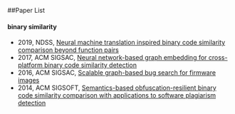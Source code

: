 ##Paper List
#### binary similarity
+ 2019, NDSS, [ Neural machine translation inspired binary code similarity comparison beyond function pairs](https://arxiv.org/abs/1808.04706)
+ 2017, ACM SIGSAC, [ Neural network-based graph embedding for cross-platform binary code similarity detection](https://dl.acm.org/citation.cfm?id=3134018)
+ 2016, ACM SIGSAC, [ Scalable graph-based bug search for firmware images](https://dl.acm.org/citation.cfm?id=2978370)
+ 2014, ACM SIGSOFT, [Semantics-based obfuscation-resilient binary code similarity comparison with applications to software plagiarism detection](https://dl.acm.org/citation.cfm?id=2635900)